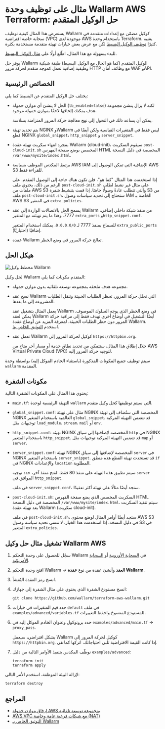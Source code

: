 # مثال على توظيف وحدة Wallarm AWS Terraform: حل الوكيل المتقدم

يستعرض هذا المثال كيفية توظيف Wallarm كوكيل مضمّن مع إعدادات متقدمة في سحابة خاصة افتراضية (VPC) موجودة لدى AWS باستخدام وحدة Terraform. يشبه كثيرًا [توظيف الوكيل البسيط](https://github.com/wallarm/terraform-aws-wallarm/tree/main/examples/proxy) لكن مع عرض بعض خيارات تهيئة متقدمة مستخدمة بكثرة.

للبدء بسهولة مع هذا المثال، اطّلع أولًا على [مثال الوكيل البسيط](https://github.com/wallarm/terraform-aws-wallarm/tree/main/examples/proxy).

يوفر حل Wallarm الوكيل المتقدم (كما هو الحال مع الوكيل البسيط) طبقة شبكية وظيفية إضافية تعمل كموجه متقدم لحركة مرور HTTP مع وظائف أمان WAF وAPI.

## الخصائص الرئيسية

يختلف حل الوكيل المتقدم عن البسيط كما يلي:

* الحل لا ينشئ أي موازن حمولة (`lb_enabled=false`) لكنه لا يزال ينشئ مجموعة هدف يمكنك إلحاقها لاحقًا بموازن حمولة موجود.

    يمكن أن يساعد ذلك في التحول إلى نهج معالجة حركة المرور المتزامنة بسلاسة.
* يتم تحديد تهيئة NGINX وWallarm ليس فقط في المتغيرات القياسية ولكن أيضًا في قطع NGINX `global_snippet`، `http_snippet` و `server_snippet`.
* بمجرد انتهاء سكربت تهيئة عقدة Wallarm (cloud-init)، سيقوم السكربت `post-cloud-init.sh` المخصص بوضع صفحة الفهرس HTML المخصصة في دليل النسخة `/var/www/mysite/index.html`.
* يرتبط المكدس الموظف بسياسة AWS IAM الإضافية التي تمكن الوصول إلى AWS S3 للقراءة فقط.

    إذا استخدمت هذا المثال "كما هو"، فلن تكون هناك حاجة إلى الوصول المقدم. على الرغم من ذلك، يحتوي ملف `post-cloud-init.sh` على مثال غير نشط لطلب ملفات من AWS S3 والتي تتطلب عادةً وصولًا خاصًا. إذا قمت بتنشيط شفرة S3 من ملف `post-cloud-init.sh`، ستحتاج إلى تحديد سياسات وصول IAM الخاصة بـ AWS S3 في المتغير `extra_policies`.
* يسمح الحل بالاتصالات الواردة إلى عقد Wallarm من منفذ شبكة داخلي إضافي، 7777. وهذا ما يتم تهيئته مع المتغير `extra_ports` و`http_snippet.conf`.

    للسماح بمنفذ 7777 لـ `0.0.0.0/0`، يمكنك استخدام المتغير `extra_public_ports` إضافيًا (اختياريًا).
* عقدة Wallarm تعالج حركة المرور في وضع الحظر.

## هيكل الحل

![مخطط وكيل Wallarm](https://github.com/wallarm/terraform-aws-wallarm/blob/main/images/wallarm-as-proxy.png?raw=true)

لحل وكيل Wallarm المتقدم مكونات كما يلي:

* مجموعة هدف ملحقة بمجموعة توسعة تلقائية بدون موازن حمولة.
* نسخ عقد Wallarm التي تحلل حركة المرور، تحظر الطلبات الخبيثة وتنقل الطلبات المشروعة إلى ما بعدها.

    يعمل المثال بتشغيل عقد Wallarm في وضع الحظر الذي يوجه السلوك الموصوف. يمكن لعقد Wallarm أيضًا التشغيل في أوضاع أخرى تهدف فقط إلى مراقبة حركة المرور دون حظر الطلبات الخبيثة. لمعرفة المزيد عن أوضاع عقدة Wallarm، استخدم [التوثيق الخاص بنا](https://docs.wallarm.com/admin-en/configure-wallarm-mode/).
* تعمل عقد Wallarm كوكيل لحركة المرور إلى `https://httpbin.org`.

    خلال إطلاق هذا المثال، ستتمكن من تحديد نطاق خدمة أو مسار آخر متاح من AWS Virtual Private Cloud (VPC) لتوجيه حركة المرور إليه.

سيتم توظيف جميع المكونات المذكورة (باستثناء الخادم الموكل إليه) بواسطة وحدة `wallarm` المقدمة.

## مكونات الشفرة

يحتوي هذا المثال على المكونات الشفرة التالية:

* `main.tf`: التهيئة الرئيسية لوحدة `wallarm` التي سيتم توظيفها كحل وكيل متقدم.
* `global_snippet.conf`: مثال على تهيئة NGINX المخصصة التي ستُضاف إلى تهيئة NGINX العالمية باستخدام المتغير `global_snippet`. قد تتضمن التهيئة المركبة توجيهات مثل `load_module`، `stream`، `mail` أو `env`.
* `http_snippet.conf`: تهيئة NGINX المخصصة لإضافتها إلى سياق `http` في NGINX باستخدام المتغير `http_snippet`. قد تتضمن التهيئة المركبة توجيهات مثل `map` أو `server`.
* `server_snippet.conf`: تهيئة NGINX المخصصة لإضافتها إلى سياق `server` في NGINX باستخدام المتغير `server_snippet`. قد تستحدث تهيئة القطع هذه منطق `if` في NGINX والإعدادات `location` المطلوبة.

    سيتم تطبيق هذه التهيئة على منفذ 80 فقط. لفتح منفذ آخر، حدد توجيه `server` الموافق في `http_snippet`.

    في ملف `server_snippet.conf`، ستجد أيضًا مثالًا على تهيئة أكثر تعقيدًا.
* `post-cloud-init.sh`: السكربت المخصص الذي يضع صفحة الفهرس HTML المخصصة في دليل النسخة `/var/www/mysite/index.html`. سيتم تنفيذ السكربت بعد تهيئة عقدة Wallarm (سكربت cloud-init).

    في ملف `post-cloud-init.sh`، ستجد أيضًا أوامر المثال لوضع محتوى AWS S3 في دليل النسخة. إذا استخدمت هذا الخيار، لا تنسى تحديد سياسة وصول S3 في المتغير `extra_policies`.

## تشغيل مثال حل وكيل Wallarm AWS

1. سجّل للحصول على وحدة التحكم Wallarm في [السحابة الأوروبية](https://my.wallarm.com/nodes) أو [السحابة الأمريكية](https://us1.my.wallarm.com/nodes).
1. افتح وحدة التحكم Wallarm → **العقد** وأنشئ عقدة من نوع **عقدة Wallarm**.
1. انسخ رمز العقدة المُنشأ.
1. انسخ مستودع الشفرة الذي يحتوي على مثال الشفرة إلى جهازك:

    ```
    git clone https://github.com/wallarm/terraform-aws-wallarm.git
    ```
1. حدد قيم المتغيرات في خيارات `default` في ملف `examples/advanced/variables.tf` للمستودع المنسوخ واحفظ التغييرات.
1. حدد بروتوكول وعنوان الخادم الموكل إليه في `examples/advanced/main.tf` → `proxy_pass`.

    بشكل افتراضي، سيعمل Wallarm كوكيل لحركة المرور إلى `https://httpbin.org`. إذا كانت القيمة الافتراضية تلبي احتياجاتك، اتركها كما هي.
1. نوظّف المكدس بتنفيذ الأوامر التالية من دليل `examples/advanced`:

    ```
    terraform init
    terraform apply
    ```

لإزالة البيئة الموظفة، استخدم الأمر التالي:

```
terraform destroy
```

## المراجع

* [إرفاق موازن حمولة AWS بمجموعة توسعة تلقائية](https://docs.aws.amazon.com/autoscaling/ec2/userguide/attach-load-balancer-asg.html)
* [AWS VPC مع شبكات فرعية عامة وخاصة (NAT)](https://docs.aws.amazon.com/vpc/latest/userguide/VPC_Scenario2.html)
* [التوثيق الخاص بـ Wallarm](https://docs.wallarm.com)
